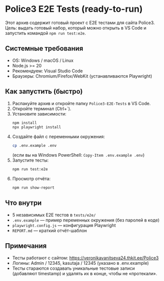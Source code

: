 # Police3 E2E Tests (ready-to-run)

Этот архив содержит готовый проект с E2E тестами для сайта Police3.
Цель: выдать готовый набор, который можно открыть в VS Code и запустить командой `npm run test:e2e`.

## Системные требования
- OS: Windows / macOS / Linux
- Node.js >= 20
- Рекомендуем: Visual Studio Code
- Браузеры: Chromium/Firefox/WebKit (устанавливаются Playwright)

## Как запустить (быстро)
1. Распакуйте архив и откройте папку `Police3-E2E-Tests` в VS Code.
2. Откройте терминал (Ctrl+`).
3. Установите зависимости:
   ```bash
   npm install
   npx playwright install
   ```
4. Создайте файл с переменными окружения:
   ```bash
   cp .env.example .env
   ```
   (если вы на Windows PowerShell: `Copy-Item .env.example .env`)
5. Запустите тесты:
   ```bash
   npm run test:e2e
   ```
6. Просмотр отчёта:
   ```bash
   npm run show-report
   ```

## Что внутри
- 5 независимых E2E тестов в `tests/e2e/`
- `.env.example` — пример переменных окружения (без паролей в коде)
- `playwright.config.js` — конфигурация Playwright
- `REPORT.md` — краткий отчёт-шаблон

## Примечания
- Тесты работают с сайтом: https://veronikavanitseva24.thkit.ee/Police3
- Логины: Admin / 12345, kasutaja / 12345 (указано в .env.example)
- Тесты стараются создавать уникальные тестовые записи (добавляют timestamp) и удалять их в конце, чтобы не «протекали».
